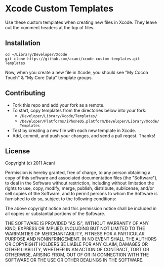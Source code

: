Xcode Custom Templates
======================

Use these custom templates when creating new files in Xcode.
They leave out the comment headers at the top of files.

Installation
------------

    cd ~/Library/Developer/Xcode
    git clone https://github.com/acani/xcode-custom-templates.git Templates

Now, when you create a new file in Xcode, you should see "My Cocoa Touch" &
"My Core Data" template groups.


Contributing
------------

* Fork this repo and add your fork as a remote.
* To start, copy templates from the directories below into your fork:
  * `/Developer/Library/Xcode/Templates/`
  * `/Developer/Platforms/iPhoneOS.platform/Developer/Library/Xcode/Templates`
* Test by creating a new file with each new template in Xcode.
* Add, commit, and push your changes, and send a pull reqest. Thanks!


License
-------

Copyright (c) 2011 Acani

Permission is hereby granted, free of charge, to any person obtaining
a copy of this software and associated documentation files (the
"Software"), to deal in the Software without restriction, including
without limitation the rights to use, copy, modify, merge, publish,
distribute, sublicense, and/or sell copies of the Software, and to
permit persons to whom the Software is furnished to do so, subject to
the following conditions:

The above copyright notice and this permission notice shall be
included in all copies or substantial portions of the Software.

THE SOFTWARE IS PROVIDED "AS IS", WITHOUT WARRANTY OF ANY KIND,
EXPRESS OR IMPLIED, INCLUDING BUT NOT LIMITED TO THE WARRANTIES OF
MERCHANTABILITY, FITNESS FOR A PARTICULAR PURPOSE AND
NONINFRINGEMENT. IN NO EVENT SHALL THE AUTHORS OR COPYRIGHT HOLDERS BE
LIABLE FOR ANY CLAIM, DAMAGES OR OTHER LIABILITY, WHETHER IN AN ACTION
OF CONTRACT, TORT OR OTHERWISE, ARISING FROM, OUT OF OR IN CONNECTION
WITH THE SOFTWARE OR THE USE OR OTHER DEALINGS IN THE SOFTWARE.
